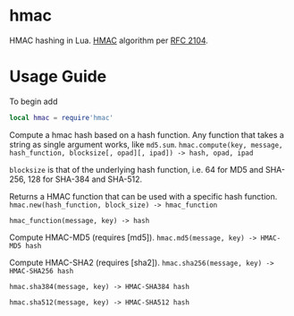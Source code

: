 # hmac

HMAC hashing in Lua. 
[HMAC][hmac wiki] algorithm per [RFC 2104].

# Usage Guide
To begin add
 
```lua
local hmac = require'hmac'
```

Compute a hmac hash based on a hash function. Any function that takes a string as single argument works, like `md5.sum`.
`hmac.compute(key, message, hash_function, blocksize[, opad][, ipad]) -> hash, opad, ipad`        

`blocksize` is that of the underlying hash function, i.e. 64 for MD5 and SHA-256, 128 for SHA-384 and SHA-512.

Returns a HMAC function that can be used with a specific hash function.
`hmac.new(hash_function, block_size) -> hmac_function`

`hmac_function(message, key) -> hash`

Compute HMAC-MD5 (requires [md5]).
`hmac.md5(message, key) -> HMAC-MD5 hash`

Compute HMAC-SHA2 (requires [sha2]).
`hmac.sha256(message, key) -> HMAC-SHA256 hash`

`hmac.sha384(message, key) -> HMAC-SHA384 hash`

`hmac.sha512(message, key) -> HMAC-SHA512 hash`

[hmac wiki]:  http://en.wikipedia.org/wiki/HMAC
[RFC 2104]:   http://tools.ietf.org/html/rfc2104
